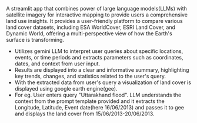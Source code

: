 A streamlit app that combines power of large language models(LLMs) with satellite imagery for interactive mapping to provide users a  comprehensive land use insights. It provides a user-friendly platform to compare various land cover datasets, including ESA WorldCover, ESRI Land Cover, and Dynamic World, offering a multi-perspective view of how the Earth's surface is transforming.
- Utilizes gemini LLM to interpret user queries about specific locations, events, or time periods and extracts parameters such as coordinates, dates, and context from user input.
- Results are displayed into a clear and informative summary, highlighting key trends, changes, and statistics related to the user's query.
- With the extracted data from user's query a visualization of land cover is displayed using google earth engine(gee).
- For eg. User enters query "Uttarakhand flood". LLM understands the context from the prompt template provided and it extracts the Longitude, Latitude, Event date(here 16/06/2013) and passes it to gee and displays the land cover from 15/06/2013-20/06/2013.
